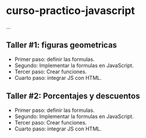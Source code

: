 # curso-practico-javascript

...

## Taller #1: figuras geometricas

- Primer paso: definir las formulas.
- Segundo: Implementar la formulas en JavaScript.
- Tercer paso: Crear funciones.
- Cuarto paso: integrar JS con HTML.


## Taller #2: Porcentajes y descuentos

- Primer paso: definir las formulas.
- Segundo: Implementar la formulas en JavaScript.
- Tercer paso: Crear funciones.
- Cuarto paso: integrar JS con HTML.

